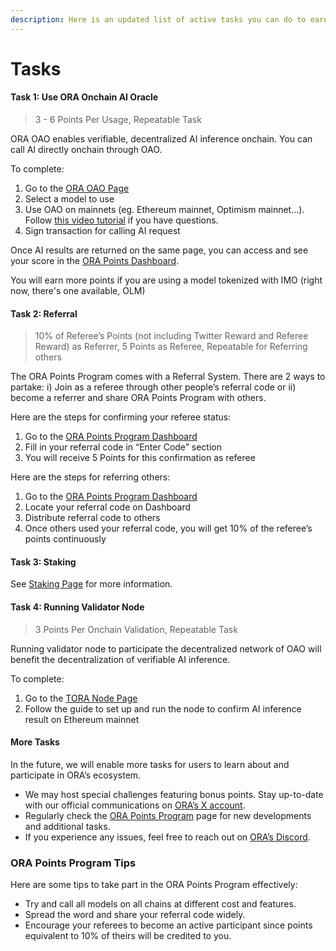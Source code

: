 ```yaml
---
description: Here is an updated list of active tasks you can do to earn points.
---
```


# Tasks

#### Task 1: Use ORA Onchain AI Oracle <a href="#heading-task-2-use-ora-onchain-ai-oracle" id="heading-task-2-use-ora-onchain-ai-oracle"></a>

> 3 - 6 Points Per Usage, Repeatable Task

ORA OAO enables verifiable, decentralized AI inference onchain. You can call AI directly onchain through OAO.

To complete:

1. Go to the [ORA OAO Page](https://www.ora.io/app/opml/models)
2. Select a model to use
3. Use OAO on mainnets (eg. Ethereum mainnet, Optimism mainnet…). Follow [this video tutorial](https://www.youtube.com/watch?v=8fcJbeKN1uM) if you have questions.
4. Sign transaction for calling AI request

Once AI results are returned on the same page, you can access and see your score in the [ORA Points Dashboard](https://www.ora.io/app/tasks/dashboard).

You will earn more points if you are using a model tokenized with IMO (right now, there's one available, OLM)

#### Task 2: Referral <a href="#heading-task-3-referral" id="heading-task-3-referral"></a>

> 10% of Referee’s Points (not including Twitter Reward and Referee Reward) as Referrer, 5 Points as Referee, Repeatable for Referring others

The ORA Points Program comes with a Referral System. There are 2 ways to partake: i) Join as a referee through other people’s referral code or ii) become a referrer and share ORA Points Program with others.

Here are the steps for confirming your referee status:

1. Go to the [ORA Points Program Dashboard](https://www.ora.io/app/tasks/dashboard)
2. Fill in your referral code in “Enter Code” section
3. You will receive 5 Points for this confirmation as referee

Here are the steps for referring others:

1. Go to the [ORA Points Program Dashboard](https://www.ora.io/app/tasks/dashboard)
2. Locate your referral code on Dashboard
3. Distribute referral code to others
4. Once others used your referral code, you will get 10% of the referee’s points continuously

#### Task 3: Staking

See [Staking Page](staking.md) for more information.

#### Task 4: Running Validator Node

> 3 Points Per Onchain Validation, Repeatable Task

Running validator node to participate the decentralized network of OAO will benefit the decentralization of verifiable AI inference.

To complete:

1. Go to the [TORA Node Page](../oao-onchain-ai-oracle/node-operator-guide/validator-node-tutorials/)
2. Follow the guide to set up and run the node to confirm AI inference result on Ethereum mainnet

#### More Tasks <a href="#heading-more-tasks" id="heading-more-tasks"></a>

In the future, we will enable more tasks for users to learn about and participate in ORA’s ecosystem.

* We may host special challenges featuring bonus points. Stay up-to-date with our official communications on [ORA’s X account](https://x.com/oraprotocol).
* Regularly check the [ORA Points Program](https://www.ora.io/app/tasks) page for new developments and additional tasks.
* If you experience any issues, feel free to reach out on [ORA’s Discord](https://discord.com/invite/MgyYbW9dQj).

### ORA Points Program Tips <a href="#heading-ora-points-program-tips" id="heading-ora-points-program-tips"></a>

Here are some tips to take part in the ORA Points Program effectively:

* Try and call all models on all chains at different cost and features.
* Spread the word and share your referral code widely.
* Encourage your referees to become an active participant since points equivalent to 10% of theirs will be credited to you.
